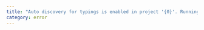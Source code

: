 ```yaml
---
title: "Auto discovery for typings is enabled in project '{0}'. Running extra resolution pass for module '{1}' using cache location '{2}'."
category: error
---
```


